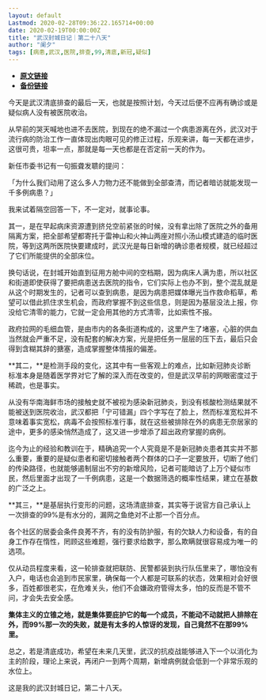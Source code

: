 ```yaml
---
layout: default
Lastmod: 2020-02-28T09:36:22.165714+00:00
date: 2020-02-19T00:00:00Z
title: "武汉封城日记｜第二十八天"
author: "阑夕"
tags: [病患,武汉,医院,排查,99,清底,新冠,疑似]
---
```


* [**原文链接**](http://mp.weixin.qq.com/s?__biz=MjM5NzY2OTE2MQ==&mid=2652224682&idx=1&sn=faffd486a5383ceae36a512484addbf2&chksm=bd376cec8a40e5fadad9e42c0c65646360807827038718f5f061ba9e2e21a9a585be74f412ea#rd)
* [**备份链接**](http://archive.ph/R1r80)


今天是武汉清底排查的最后一天，也就是按照计划，今天过后便不应再有确诊或是疑似病人没有被医院收治。

  

从早前的哭天喊地也进不去医院，到现在的绝不漏过一个病患游离在外，武汉对于流行病的防治工作一直体现出肉眼可见的修正过程，乐观来讲，每一天都在进步，这很可贵，坦率一点，那就是每一天也都是在否定前一天的作为。

  

新任市委书记有一句振聋发聩的提问：

  

「为什么我们动用了这么多人力物力还不能做到全部查清，而记者暗访就能发现一千多例病患？」

  

我来试着隔空回答一下，不一定对，就事论事。

  

其一，是在早起病床资源遭到挤兑空前紧张的时候，没有拿出除了医院之外的备用隔离方案，把全部希望都寄托于雷神山和火神山两座对照小汤山模式建造的临时医院，等到这两所医院快要建成时，武汉光是每日新增的确诊患者规模，就已经超过了它们所能提供的全部床位。

  

换句话说，在封城开始直到征用方舱中间的空档期，因为病床人满为患，所以社区和街道即使获得了要把病患送去医院的指令，它们实际上也办不到，整个混乱就是从这个时期发生的，记者可以查到病患，是因为病患把媒体曝光当作救命稻草，希望可以借此抓住求生机会，而政府掌握不到这些信息，则是因为基层没法上报，你没给它清零的能力，它就一定会用其他的方式清零，比如索性不报。

  

政府拉网的毛细血管，是由市内的各条街道构成的，这里产生了堵塞，心脏的供血当然就会严重不足，没有配套的解决方案，光是把任务一层层的压下去，最后只会得到含糊其辞的搪塞，造成掌握整体情报的偏差。

  

**其二，**是检测手段的变化，这其中有一些客观上的难点，比如新冠肺炎诊断标准本身是随着医学界对它了解的深入而在改变的，但是武汉早前的网眼密度过于稀疏，也是事实。

  

从没有华南海鲜市场的接触史就不被视为感染新冠肺炎，到没有核酸检测结果就不能被送到医院收治，武汉都把「宁可错漏」四个字写在了脸上，然而标准宽松并不意味着事实宽松，病毒不会按照标准行事，就在这些被排除在外的病患无奈居家的途中，更多的感染悄然造成了，这又进一步增添了超出政府掌握的病例。

  

迄今为止的经验和教训在于，精确追究一个人究竟是不是新冠肺炎患者其实并不那么重要，重要的是疑似患者和密切接触者两个群体的口子一定要放开，切断了他们的传染路径，也就能够遏制层出不穷的新增风险，记者可能暗访了上万个疑似市民，然后里面才出现了一千例病患，这是一个数据筛选的概率性结果，建立在基数的广泛之上。

  

**其三，**是基层执行变形的问题，这场清底排查，其实等于说官方自己承认上一次排查的99%是有水分的，漏网之鱼绝对不止那一个百分点。

  

各个社区的居委会条件良莠不齐，有的没有防护服，有的欠缺人力和设备，有的自身工作存在惰性，罔顾这些难题，强行要求给数字，那么欺瞒就很容易成为唯一的选项。

  

仅从动员程度来看，这一轮排查就把联防、民警都装到执行队伍里来了，哪怕没有入户，电话也会追到市民家里，确保每一个人都是可联系的状态，效果相对会好很多，百姓都很老实，在危难关头，他们不会嫌政府管得太多，怕的反而是不管不问，才会失去安全感。

  

**集体主义的立锥之地，就是集体要庇护它的每一个成员，不能动不动就把人排除在外，而99%那一次的失败，就是有太多的人惊讶的发现，自己竟然不在那99%里。**

  

总之，若是清底成功，希望在未来几天里，武汉的抗疫战能够进入下一个以消化为主的阶段，理论上来说，再闭户一到两个周期，新增病例就会低到一个非常乐观的水位上。

  

这是我的武汉封城日记，第二十八天。

